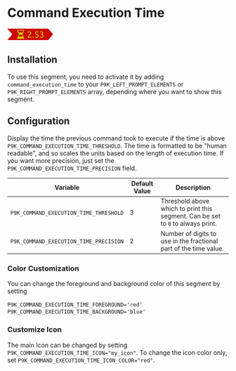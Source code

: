 # Command Execution Time

![](segment.png)

## Installation

To use this segment, you need to activate it by adding `command_execution_time` to your
`P9K_LEFT_PROMPT_ELEMENTS` or `P9K_RIGHT_PROMPT_ELEMENTS` array, depending
where you want to show this segment.

## Configuration

Display the time the previous command took to execute if the time is above
`P9K_COMMAND_EXECUTION_TIME_THRESHOLD`. The time is formatted to be
"human readable", and so scales the units based on the length of execution time.
If you want more precision, just set the
`P9K_COMMAND_EXECUTION_TIME_PRECISION` field.

| Variable | Default Value | Description |
|----------|---------------|-------------|
|`P9K_COMMAND_EXECUTION_TIME_THRESHOLD`|3|Threshold above which to print this segment. Can be set to `0` to always print.|
|`P9K_COMMAND_EXECUTION_TIME_PRECISION`|2|Number of digits to use in the fractional part of the time value.|

### Color Customization

You can change the foreground and background color of this segment by setting
```
P9K_COMMAND_EXECUTION_TIME_FOREGROUND='red'
P9K_COMMAND_EXECUTION_TIME_BACKGROUND='blue'
```

### Customize Icon

The main Icon can be changed by setting `P9K_COMMAND_EXECUTION_TIME_ICON="my_icon"`. To change the
icon color only, set `P9K_COMMAND_EXECUTION_TIME_ICON_COLOR="red"`.